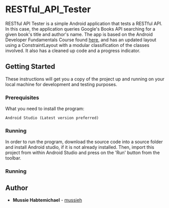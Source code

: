 # RESTful_API_Tester
RESTful API Tester is a simple Android application that tests a RESTful API. In this case, the application
queries Google's Books API searching for a given book's title and author's name. The app is based on the Android Developer Fundamentals Course
found [here](https://www.gitbook.com/@google-developer-training), and has an updated layout using a ConstraintLayout with 
a modular classification of the classes involved. It also has a cleaned up code and a progress indicator.

## Getting Started

These instructions will get you a copy of the project up and running on your local machine for development and testing purposes.

### Prerequisites

What you need to install the program:

```
Android Studio (Latest version preferred)
```

### Running

In order to run the program, download the source code into a source folder and install Android studio,
if it is not already installed. Then, import this project from within Android Studio and press on the 'Run' button from
the toolbar.

### Running


## Author

* **Mussie Habtemichael** - [mussieh](https://github.com/mussieh)


